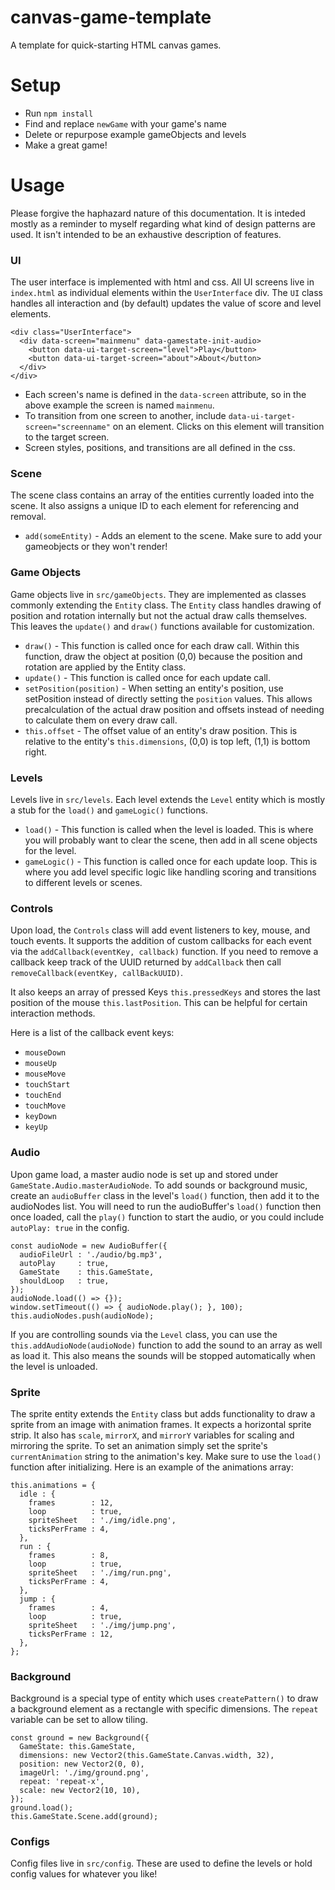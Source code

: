 # canvas-game-template
A template for quick-starting HTML canvas games.

# Setup
- Run `npm install`
- Find and replace `newGame` with your game's name
- Delete or repurpose example gameObjects and levels
- Make a great game!

# Usage
Please forgive the haphazard nature of this documentation. It is inteded mostly as a reminder to myself regarding what kind of design patterns are used. It isn't intended to be an exhaustive description of features.

### UI
The user interface is implemented with html and css. All UI screens live in `index.html` as individual elements within the `UserInterface` div. The `UI` class handles all interaction and (by default) updates the value of score and level elements.

```
<div class="UserInterface">
  <div data-screen="mainmenu" data-gamestate-init-audio>
    <button data-ui-target-screen="level">Play</button>
    <button data-ui-target-screen="about">About</button>
  </div>
</div>
```

- Each screen's name is defined in the `data-screen` attribute, so in the above example the screen is named `mainmenu`.
- To transition from one screen to another, include `data-ui-target-screen="screenname"` on an element. Clicks on this element will transition to the target screen.
- Screen styles, positions, and transitions are all defined in the css.

### Scene
The scene class contains an array of the entities currently loaded into the scene. It also assigns a unique ID to each element for referencing and removal.
- `add(someEntity)` - Adds an element to the scene. Make sure to add your gameobjects or they won't render!

### Game Objects
Game objects live in `src/gameObjects`. They are implemented as classes commonly extending the `Entity` class. The `Entity` class handles drawing of position and rotation internally but not the actual draw calls themselves. This leaves the `update()` and `draw()` functions available for customization.
- `draw()` - This function is called once for each draw call. Within this function, draw the object at position (0,0) because the position and rotation are applied by the Entity class.
- `update()` - This function is called once for each update call.
- `setPosition(position)` - When setting an entity's position, use setPosition instead of directly setting the `position` values. This allows precalculation of the actual draw position and offsets instead of needing to calculate them on every draw call.
- `this.offset` - The offset value of an entity's draw position. This is relative to the entity's `this.dimensions`, (0,0) is top left, (1,1) is bottom right.

### Levels
Levels live in `src/levels`. Each level extends the `Level` entity which is mostly a stub for the `load()` and `gameLogic()` functions.
- `load()` - This function is called when the level is loaded. This is where you will probably want to clear the scene, then add in all scene objects for the level.
- `gameLogic()` - This function is called once for each update loop. This is where you add level specific logic like handling scoring and transitions to different levels or scenes.

### Controls
Upon load, the `Controls` class will add event listeners to key, mouse, and touch events. It supports the addition of custom callbacks for each event via the `addCallback(eventKey, callback)` function. If you need to remove a callback keep track of the UUID returned by `addCallback` then call `removeCallback(eventKey, callBackUUID)`.

It also keeps an array of pressed Keys `this.pressedKeys` and stores the last position of the mouse `this.lastPosition`. This can be helpful for certain interaction methods.

Here is a list of the callback event keys:
- `mouseDown`
- `mouseUp`
- `mouseMove`
- `touchStart`
- `touchEnd`
- `touchMove`
- `keyDown`
- `keyUp`

### Audio
Upon game load, a master audio node is set up and stored under `GameState.Audio.masterAudioNode`. To add sounds or background music, create an `audioBuffer` class in the level's `load()` function, then add it to the audioNodes list. You will need to run the audioBuffer's `load()` function then once loaded, call the `play()` function to start the audio, or you could include `autoPlay: true` in the config.
```
const audioNode = new AudioBuffer({
  audioFileUrl : './audio/bg.mp3',
  autoPlay     : true,
  GameState    : this.GameState,
  shouldLoop   : true,
});
audioNode.load(() => {});
window.setTimeout(() => { audioNode.play(); }, 100);
this.audioNodes.push(audioNode);
```
If you are controlling sounds via the `Level` class, you can use the `this.addAudioNode(audioNode)` function to add the sound to an array as well as load it. This also means the sounds will be stopped automatically when the level is unloaded.


### Sprite
The sprite entity extends the `Entity` class but adds functionality to draw a sprite from an image with animation frames. It expects a horizontal sprite strip. It also has `scale`, `mirrorX`, and `mirrorY` variables for scaling and mirroring the sprite. To set an animation simply set the sprite's `currentAnimation` string to the animation's key. Make sure to use the `load()` function after initializing. Here is an example of the animations array:

```
this.animations = {
  idle : {
    frames        : 12,
    loop          : true,
    spriteSheet   : './img/idle.png',
    ticksPerFrame : 4,
  },
  run : {
    frames        : 8,
    loop          : true,
    spriteSheet   : './img/run.png',
    ticksPerFrame : 4,
  },
  jump : {
    frames        : 4,
    loop          : true,
    spriteSheet   : './img/jump.png',
    ticksPerFrame : 12,
  },
};
```

### Background
Background is a special type of entity which uses `createPattern()` to draw a background element as a rectangle with specific dimensions. The `repeat` variable can be set to allow tiling.

```
const ground = new Background({
  GameState: this.GameState,
  dimensions: new Vector2(this.GameState.Canvas.width, 32),
  position: new Vector2(0, 0),
  imageUrl: './img/ground.png',
  repeat: 'repeat-x',
  scale: new Vector2(10, 10),
});
ground.load();
this.GameState.Scene.add(ground);
```

### Configs
Config files live in `src/config`. These are used to define the levels or hold config values for whatever you like!
